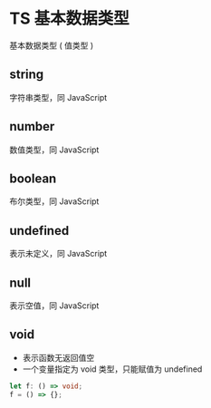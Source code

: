 # TS 基本数据类型

基本数据类型 ( 值类型 )

## string

字符串类型，同 JavaScript

## number

数值类型，同 JavaScript

## boolean

布尔类型，同 JavaScript

## undefined

表示未定义，同 JavaScript

## null

表示空值，同 JavaScript

## void

- 表示函数无返回值空
- 一个变量指定为 void 类型，只能赋值为 undefined

```ts
let f: () => void;
f = () => {};
```
